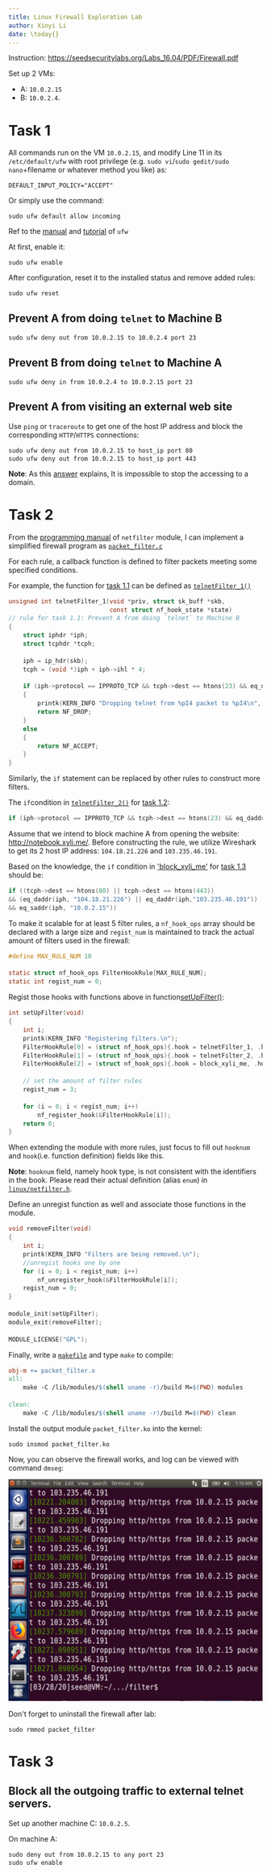 ```yaml
---
title: Linux Firewall Exploration Lab
author: Xinyi Li
date: \today{}
---
```


Instruction: https://seedsecuritylabs.org/Labs_16.04/PDF/Firewall.pdf

Set up 2 VMs: 
- A: `10.0.2.15`
- B: `10.0.2.4`.

# Task 1

All commands run on the VM `10.0.2.15`, and modify Line 11 in its `/etc/default/ufw` with root privilege (e.g. `sudo vi`/`sudo gedit/sudo nano`+filename or whatever method you like) as:

```
DEFAULT_INPUT_POLICY="ACCEPT"
```

Or simply use the command:

```
sudo ufw default allow incoming
```

Ref to the [manual](http://manpages.ubuntu.com/manpages/xenial/man8/ufw.8.html) and [tutorial](https://help.ubuntu.com/community/UFW) of `ufw`

At first, enable it:

```
sudo ufw enable
```

After configuration, reset it to the installed status and remove added rules:

```
sudo ufw reset
```

## Prevent A from doing `telnet` to Machine B

```
sudo ufw deny out from 10.0.2.15 to 10.0.2.4 port 23
```

## Prevent B from doing `telnet` to Machine A

```
sudo ufw deny in from 10.0.2.4 to 10.0.2.15 port 23
```

## Prevent A from visiting an external web site

Use `ping` or `traceroute` to get one of the host IP address and block the corresponding `HTTP`/`HTTPS` connections:

```
sudo ufw deny out from 10.0.2.15 to host_ip port 80
sudo ufw deny out from 10.0.2.15 to host_ip port 443
```

**Note**: As this [answer](https://askubuntu.com/a/270000) explains, It is impossible to stop the accessing to a domain.

# Task 2

From the [programming manual](https://netfilter.org/documentation/HOWTO/netfilter-hacking-HOWTO-4.html) of `netfilter` module, I can implement a simplified firewall program as [`packet_filter.c`](./packet_filter/packet_filter.c)

For each rule, a callback function is defined to filter packets meeting some specified conditions.

For example, the function for [task 1.1](#prevent-a-from-doing-telnet-to-machine-b) can be defined as [`telnetFilter_1()`](./packet_filter/packet_filter.c#L33)

```c
unsigned int telnetFilter_1(void *priv, struct sk_buff *skb,
                            const struct nf_hook_state *state)
// rule for task 1.1: Prevent A from doing `telnet` to Machine B
{
    struct iphdr *iph;
    struct tcphdr *tcph;

    iph = ip_hdr(skb);
    tcph = (void *)iph + iph->ihl * 4;

    if (iph->protocol == IPPROTO_TCP && tcph->dest == htons(23) && eq_daddr(iph, "10.0.2.4") && eq_saddr(iph, "10.0.2.15"))
    {
        printk(KERN_INFO "Dropping telnet from %pI4 packet to %pI4\n", &iph->saddr, &iph->daddr);
        return NF_DROP;
    }
    else
    {
        return NF_ACCEPT;
    }
}
```

Similarly, the `if` statement can be replaced by other rules to construct more filters.

The `if`condition in [`telnetFilter_2()`](./packet_filter/packet_filter.c#L54) for [task 1.2](#prevent-b-from-doing-telnet-to-machine-a):

```c
if (iph->protocol == IPPROTO_TCP && tcph->dest == htons(23) && eq_daddr(iph, "10.0.2.15") && eq_saddr(iph, "10.0.2.4"))
```

Assume that we intend to block machine A from opening the website: http://notebook.xyli.me/. Before constructing the rule, we utilize Wireshark to get its 2 host IP address: `104.18.21.226` and `103.235.46.191`.

Based on the knowledge, the `if` condition in ['block_xyli_me'](./packet_filter/packet_filter.c#L75) for [task 1.3](#prevent-a-from-visiting-an-external-web-site) should be:

```c
if ((tcph->dest == htons(80) || tcph->dest == htons(443)) 
&& (eq_daddr(iph, "104.18.21.226") || eq_daddr(iph,"103.235.46.191")) 
&& eq_saddr(iph, "10.0.2.15"))
```

To make it scalable for at least 5 filter rules, a `nf_hook_ops` array should be declared with a large size and `regist_num` is maintained to track the actual amount of filters used in the firewall:

```c
#define MAX_RULE_NUM 10

static struct nf_hook_ops FilterHookRule[MAX_RULE_NUM];
static int regist_num = 0;
```

Regist those hooks with functions above in function[setUpFilter()](./packet_filter/packet_filter.c#L98):

```c
int setUpFilter(void)
{
    int i;
    printk(KERN_INFO "Registering filters.\n");
    FilterHookRule[0] = (struct nf_hook_ops){.hook = telnetFilter_1, .hooknum = NF_INET_LOCAL_OUT, .pf = PF_INET, .priority = NF_IP_PRI_FIRST};
    FilterHookRule[1] = (struct nf_hook_ops){.hook = telnetFilter_2, .hooknum = NF_INET_LOCAL_IN, .pf = PF_INET, .priority = NF_IP_PRI_FIRST};
    FilterHookRule[2] = (struct nf_hook_ops){.hook = block_xyli_me, .hooknum = NF_INET_LOCAL_OUT, .pf = PF_INET, .priority = NF_IP_PRI_FIRST};

    // set the amount of filter rules
    regist_num = 3;

    for (i = 0; i < regist_num; i++)
        nf_register_hook(&FilterHookRule[i]);
    return 0;
}
```

When extending the module with more rules, just focus to fill out `hooknum` and `hook`(i.e. function definition) fields like this.

**Note**: `hooknum` field, namely hook type, is not consistent with the identifiers in the book. Please read their actual definition (alias `enum`) in [`linux/netfilter.h`](https://elixir.bootlin.com/linux/v4.5/source/include/uapi/linux/netfilter.h#L46).

Define an unregist function as well and associate those functions in the module.

```c
void removeFilter(void)
{
    int i;
    printk(KERN_INFO "Filters are being removed.\n");
    //unregist hooks one by one
    for (i = 0; i < regist_num; i++)
        nf_unregister_hook(&FilterHookRule[i]);
    regist_num = 0;
}

module_init(setUpFilter);
module_exit(removeFilter);

MODULE_LICENSE("GPL");
```

Finally, write a [`makefile`](./packet_filter/makefile) and type `make` to compile:

```makefile
obj-m += packet_filter.o
all:
	make -C /lib/modules/$(shell uname -r)/build M=$(PWD) modules

clean:
	make -C /lib/modules/$(shell uname -r)/build M=$(PWD) clean
```

Install the output module `packet_filter.ko` into the kernel:

```
sudo insmod packet_filter.ko
```

Now, you can observe the firewall works, and log can be viewed with command `dmseg`:

![](filter_log.png)

Don't forget to uninstall the firewall after lab:

```
sudo rmmod packet_filter
```

# Task 3

## Block all the outgoing traffic to external telnet servers.

Set up another machine C: `10.0.2.5`.

On machine A:

```
sudo deny out from 10.0.2.15 to any port 23 
sudo ufw enable
```